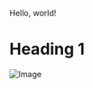 Hello, world!

# Heading 1	

![Image](https://thumbs.dreamstime.com/b/cat-near-money-tree-glasses-sitting-next-to-white-background-123326058.jpg)
